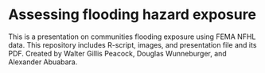# Assessing flooding hazard exposure
This is a presentation on communities flooding exposure using FEMA NFHL data.
This repository includes R-script, images, and presentation file and its PDF.
Created by Walter Gillis Peacock, Douglas Wunneburger, and Alexander Abuabara.
